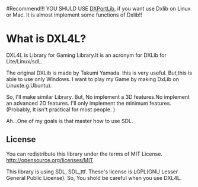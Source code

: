 #Recommend!!!
YOU SHULD USE [DXPortLib](https://github.com/mauvecow/DxPortLib), if you want use Dxlib on Linux or Mac. It is almost implement some functions of Dxlib!!


# What is DXL4L?

DXL4L is Library for Gaming Library.It is an acronym for DXLib for Lite/Linux/sdL.

The original DXLib is made by Takumi Yamada. this is very useful. But,this is able to use only Windows. I want to play my Game by making DxLib on Linux(e.g.Ubuntu). 

So, I'll make similar Library. But, No implement a 3D features.No implement an advanced 2D features. I'll only implement the minimum features.(Probably, It isn't practical for most people. )

Ah...One of my goals is that master how to use SDL. 

## License

You can redistribute this library under the terms of MIT License.
http://opensource.org/licenses/MIT

This library is using SDL, SDL_ttf. These's license is LGPL(GNU Lesser General Public License). So, You shold be careful when you use DXL4L.


